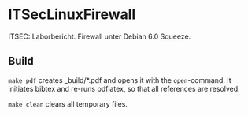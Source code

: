 ITSecLinuxFirewall
==================

ITSEC: Laborbericht. Firewall unter Debian 6.0 Squeeze.

Build
-----

`make pdf` creates _build/*.pdf and opens it with the `open`-command. It initiates bibtex and re-runs pdflatex, so that all references are resolved.

`make clean` clears all temporary files.
